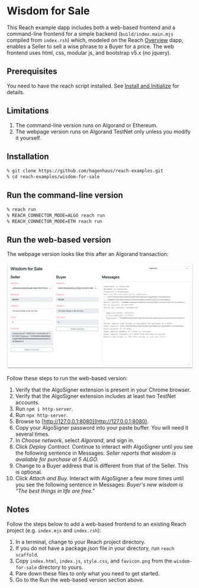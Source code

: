 # Wisdom for Sale

This Reach example dapp includes both a web-based frontend and a command-line frontend for a simple backend (`build/index.main.mjs` compiled from `index.rsh`) which, modeled on the Reach [Overview](https://github.com/reach-sh/reach-lang/tree/master/examples/overview) dapp, enables a Seller to sell a wise phrase to a Buyer for a price. The web frontend uses html, css, modular js, and bootstrap v5.x (no jquery).

## Prerequisites

You need to have the reach script installed. See [Install and Initialize](https://docs.reach.sh/tut-1.html) for details.

## Limitations

1. The command-line version runs on Algorand or Ethereum.
1. The webpage version runs on Algorand TestNet only unless you modify it yourself.

## Installation

```
% git clone https://github.com/hagenhaus/reach-examples.git
% cd reach-examples/wisdom-for-sale
```

## Run the command-line version

```
% reach run
% REACH_CONNECTOR_MODE=ALGO reach run
% REACH_CONNECTOR_MODE=ETH reach run
```

## Run the web-based version

The webpage version looks like this after an Algorand transaction:

<img src="wisdom-for-sale.png">

Follow these steps to run the web-based version:

1. Verify that the AlgoSigner extension is present in your Chrome browser.
1. Verify that the AlgoSigner extension includes at least two TestNet accounts.
1. Run `npm i http-server`.
1. Run `npx http-server`.
1. Browse to [http://127.0.0.1:8080](http://127.0.0.1:8080).
1. Copy your AlgoSigner password into your paste buffer. You will need it several times.
1. In *Choose network*, select *Algorand*, and sign in.
1. Click *Deploy Contract*. Continue to interact with AlgoSigner until you see the following sentence in Messages:
    *Seller reports that wisdom is available for purchase at 5 ALGO.*
1. Change to a Buyer address that is different from that of the Seller. This is optional.
1. Click *Attach and Buy.* Interact with AlgoSigner a few more times until you see the following sentence in Messages:
    *Buyer's new wisdom is "The best things in life are free."*

## Notes

Follow the steps below to add a web-based frontend to an existing Reach project (e.g. `index.mjs` and `index.rsh`): 

1. In a terminal, change to your Reach project directory.
1. If you do not have a package.json file in your directory, run `reach scaffold`.
1. Copy `index.html`, `index.js`, `style.css`, and `favicon.png` from the `wisdom-for-sale` directory to yours. 
1. Pare down these files to only what you need to get started. 
1. Go to the Run the web-based version section above.